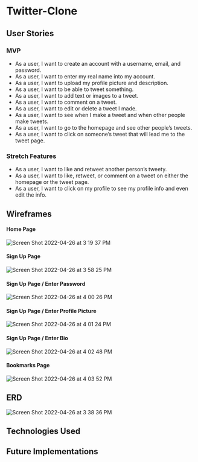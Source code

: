 # Twitter-Clone

## User Stories

### MVP
- As a user, I want to create an account with a username, email, and password.
- As a user, I want to enter my real name into my account.
- As a user, I want to upload my profile picture and description.
- As a user, I want to be able to tweet something.
- As a user, I want to add text or images to a tweet.
- As a user, I want to comment on a tweet.
- As a user, I want to edit or delete a tweet I made.
- As a user, I want to see when I make a tweet and when other people make tweets.
- As a user, I want to go to the homepage and see other people’s tweets.
- As a user, I want to click on someone’s tweet that will lead me to the tweet page.

### Stretch Features
- As a user, I want to like and retweet another person’s tweety.
- As a user, I want to like, retweet, or comment on a tweet on either the homepage or the tweet page.
- As a user, I want to click on my profile to see my profile info and even edit the info.

## Wireframes

#### Home Page
![Screen Shot 2022-04-26 at 3 19 37 PM](https://user-images.githubusercontent.com/91819733/165385238-d3640e22-811e-48fe-9816-0cb88f5c5ffc.png)

#### Sign Up Page
![Screen Shot 2022-04-26 at 3 58 25 PM](https://user-images.githubusercontent.com/91819733/165391232-439ac881-fbe0-4059-81f9-170737249cfa.png)

#### Sign Up Page / Enter Password
![Screen Shot 2022-04-26 at 4 00 26 PM](https://user-images.githubusercontent.com/91819733/165391506-a8aef522-cc51-45fe-bb52-267774a85174.png)

#### Sign Up Page / Enter Profile Picture
![Screen Shot 2022-04-26 at 4 01 24 PM](https://user-images.githubusercontent.com/91819733/165391643-ff2f1ae0-2ebc-4457-8138-55ce25f788c0.png)

#### Sign Up Page / Enter Bio
![Screen Shot 2022-04-26 at 4 02 48 PM](https://user-images.githubusercontent.com/91819733/165391846-0061affa-b5c7-4b31-bfdb-009a6d505038.png)

#### Bookmarks Page
![Screen Shot 2022-04-26 at 4 03 52 PM](https://user-images.githubusercontent.com/91819733/165392022-0671aba8-27c0-4ce8-b16c-df017739a54c.png)

## ERD

![Screen Shot 2022-04-26 at 3 38 36 PM](https://user-images.githubusercontent.com/91819733/165388398-54891e64-356f-47c5-b345-179897a5a3bb.png)

## Technologies Used

## Future Implementations